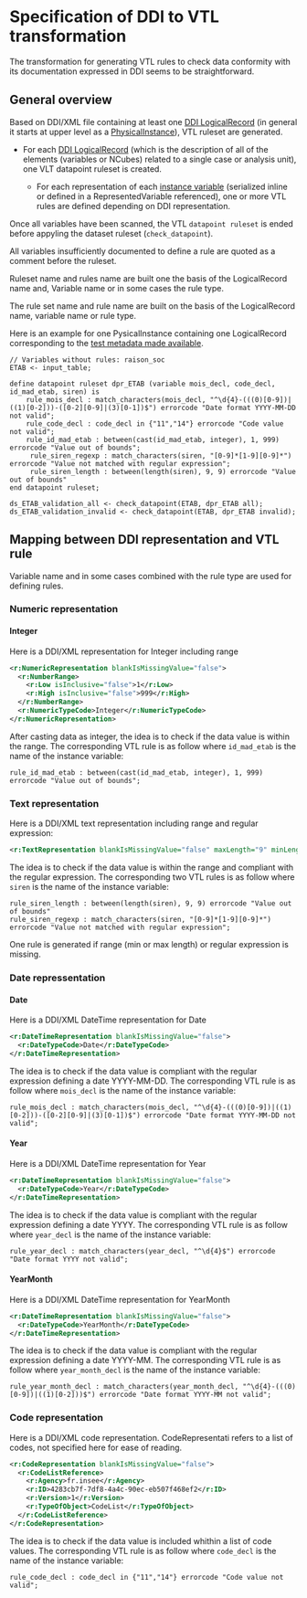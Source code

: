 # Specification of DDI to VTL transformation

The transformation for generating VTL rules to check data conformity with its documentation expressed in DDI seems to be straightforward.

## General overview

Based on DDI/XML file containing at least one [DDI LogicalRecord](https://ddialliance.github.io/ddimodel-web/DDI-L-3.3/composite-types/LogicalRecordType/) (in general it starts at upper level as a [PhysicalInstance](https://ddialliance.github.io/ddimodel-web/DDI-L-3.3/item-types/PhysicalInstance/)), VTL ruleset are generated.

- For each [DDI LogicalRecord](https://ddialliance.github.io/ddimodel-web/DDI-L-3.3/composite-types/LogicalRecordType/) (which is the description of all of the elements (variables or NCubes) related to a single case or analysis unit), one VLT datapoint ruleset is created.

  - For each representation of each [instance variable](https://ddialliance.github.io/ddimodel-web/DDI-L-3.3/item-types/Variable/) (serialized inline or defined in a RepresentedVariable referenced), one or more VTL rules are defined depending on DDI representation.

Once all variables have been scanned, the VTL `datapoint ruleset` is ended before appyling the dataset ruleset (`check_datapoint`).

All variables insufficiently documented to define a rule are quoted as a comment before the ruleset.

Ruleset name and rules name are built one the basis of the LogicalRecord name and, Variable name or in some cases the rule type.

The rule set name and rule name are built on the basis of the LogicalRecord name, variable name or rule type.

Here is an example for one PysicalInstance containing one LogicalRecord corresponding to the [test metadata made available](./src/test/ddi/physicalInstance-test.xml).
```
// Variables without rules: raison_soc
ETAB <- input_table;

define datapoint ruleset dpr_ETAB (variable mois_decl, code_decl, id_mad_etab, siren) is
    rule_mois_decl : match_characters(mois_decl, "^\d{4}-(((0)[0-9])|((1)[0-2]))-([0-2][0-9]|(3)[0-1])$") errorcode "Date format YYYY-MM-DD not valid";
    rule_code_decl : code_decl in {"11","14"} errorcode "Code value not valid";
    rule_id_mad_etab : between(cast(id_mad_etab, integer), 1, 999) errorcode "Value out of bounds";
     rule_siren_regexp : match_characters(siren, "[0-9]*[1-9][0-9]*") errorcode "Value not matched with regular expression";
     rule_siren_length : between(length(siren), 9, 9) errorcode "Value out of bounds"
end datapoint ruleset;

ds_ETAB_validation_all <- check_datapoint(ETAB, dpr_ETAB all);
ds_ETAB_validation_invalid <- check_datapoint(ETAB, dpr_ETAB invalid);
```

## Mapping between DDI representation and VTL rule
Variable name and in some cases combined with the rule type are used for defining rules.

### Numeric representation

#### Integer
Here is a DDI/XML representation for Integer including range 
```xml
<r:NumericRepresentation blankIsMissingValue="false">
  <r:NumberRange>
    <r:Low isInclusive="false">1</r:Low>
    <r:High isInclusive="false">999</r:High>
  </r:NumberRange>
  <r:NumericTypeCode>Integer</r:NumericTypeCode>
</r:NumericRepresentation>
```

After casting data as integer, the idea is to check if the data value is within the range. The corresponding VTL rule is as follow where `id_mad_etab` is the name of the instance variable:

```
rule_id_mad_etab : between(cast(id_mad_etab, integer), 1, 999) errorcode "Value out of bounds";
```

### Text representation
Here is a DDI/XML text representation including range and regular expression: 
```xml
<r:TextRepresentation blankIsMissingValue="false" maxLength="9" minLength="9" regExp="[0-9]*[1-9][0-9]*"/>
```

The idea is to check if the data value is within the range and compliant with the regular expression. The corresponding two VTL rules is as follow where `siren` is the name of the instance variable:

```
rule_siren_length : between(length(siren), 9, 9) errorcode "Value out of bounds"
rule_siren_regexp : match_characters(siren, "[0-9]*[1-9][0-9]*") errorcode "Value not matched with regular expression";
```


One rule is generated if range (min or max length) or regular expression is missing.

### Date repressentation

#### Date
Here is a DDI/XML DateTime representation for Date 
```xml
<r:DateTimeRepresentation blankIsMissingValue="false">
  <r:DateTypeCode>Date</r:DateTypeCode>
</r:DateTimeRepresentation>
```

The idea is to check if the data value is compliant with the regular expression defining a date YYYY-MM-DD. The corresponding VTL rule is as follow where `mois_decl` is the name of the instance variable:

```
rule_mois_decl : match_characters(mois_decl, "^\d{4}-(((0)[0-9])|((1)[0-2]))-([0-2][0-9]|(3)[0-1])$") errorcode "Date format YYYY-MM-DD not valid";
```

#### Year
Here is a DDI/XML DateTime representation for Year 
```xml
<r:DateTimeRepresentation blankIsMissingValue="false">
  <r:DateTypeCode>Year</r:DateTypeCode>
</r:DateTimeRepresentation>
```
The idea is to check if the data value is compliant with the regular expression defining a date YYYY. The corresponding VTL rule is as follow where `year_decl` is the name of the instance variable:

```
rule_year_decl : match_characters(year_decl, "^\d{4}$") errorcode "Date format YYYY not valid";
```

#### YearMonth
Here is a DDI/XML DateTime representation for YearMonth
```xml
<r:DateTimeRepresentation blankIsMissingValue="false">
  <r:DateTypeCode>YearMonth</r:DateTypeCode>
</r:DateTimeRepresentation>
```
The idea is to check if the data value is compliant with the regular expression defining a date YYYY-MM. The corresponding VTL rule is as follow where `year_month_decl` is the name of the instance variable:

```
rule_year_month_decl : match_characters(year_month_decl, "^\d{4}-(((0)[0-9])|((1)[0-2]))$") errorcode "Date format YYYY-MM not valid";
```

### Code representation

Here is a DDI/XML code representation. CodeRepresentati refers to a list of codes, not specified here for ease of reading.

```xml
<r:CodeRepresentation blankIsMissingValue="false">
  <r:CodeListReference>
    <r:Agency>fr.insee</r:Agency>
    <r:ID>4283cb7f-7df8-4a4c-90ec-eb507f468ef2</r:ID>
    <r:Version>1</r:Version>
    <r:TypeOfObject>CodeList</r:TypeOfObject>
  </r:CodeListReference>
</r:CodeRepresentation>
```

The idea is to check if the data value is included whithin a list of code values. The corresponding VTL rule is as follow where `code_decl` is the name of the instance variable:
```
rule_code_decl : code_decl in {"11","14"} errorcode "Code value not valid";
```


